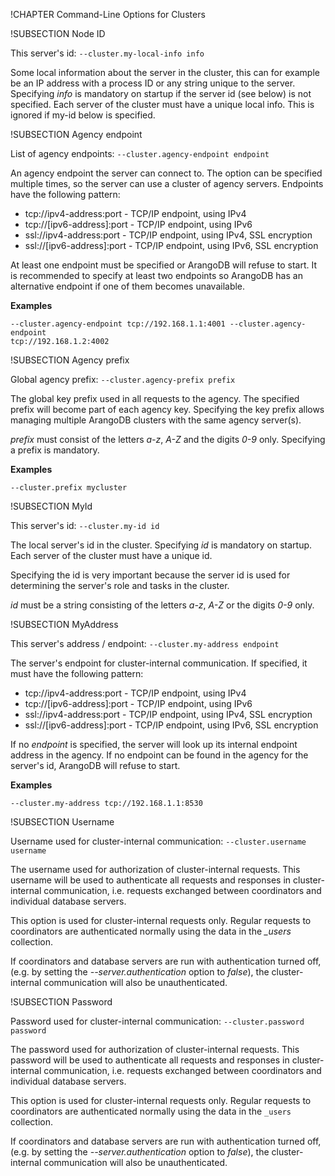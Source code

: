 !CHAPTER Command-Line Options for Clusters

!SUBSECTION Node ID
<!-- arangod/Cluster/ApplicationCluster.h -->


This server's id: `--cluster.my-local-info info`

Some local information about the server in the cluster, this can for
example be an IP address with a process ID or any string unique to
the server. Specifying *info* is mandatory on startup if the server
id (see below) is not specified. Each server of the cluster must
have a unique local info. This is ignored if my-id below is specified.


!SUBSECTION Agency endpoint
<!-- arangod/Cluster/ApplicationCluster.h -->


List of agency endpoints:
`--cluster.agency-endpoint endpoint`

An agency endpoint the server can connect to. The option can be specified
multiple times, so the server can use a cluster of agency servers.
Endpoints have the following pattern:

- tcp://ipv4-address:port - TCP/IP endpoint, using IPv4
- tcp://[ipv6-address]:port - TCP/IP endpoint, using IPv6
- ssl://ipv4-address:port - TCP/IP endpoint, using IPv4, SSL encryption
- ssl://[ipv6-address]:port - TCP/IP endpoint, using IPv6, SSL encryption

At least one endpoint must be specified or ArangoDB will refuse to start.
It is recommended to specify at least two endpoints so ArangoDB has an
alternative endpoint if one of them becomes unavailable.

**Examples**

```
--cluster.agency-endpoint tcp://192.168.1.1:4001 --cluster.agency-endpoint
tcp://192.168.1.2:4002
```

!SUBSECTION Agency prefix
<!-- arangod/Cluster/ApplicationCluster.h -->


Global agency prefix:
`--cluster.agency-prefix prefix`

The global key prefix used in all requests to the agency. The specified
prefix will become part of each agency key. Specifying the key prefix
allows managing multiple ArangoDB clusters with the same agency
server(s).

*prefix* must consist of the letters *a-z*, *A-Z* and the digits *0-9*
only. Specifying a prefix is mandatory.

**Examples**

```
--cluster.prefix mycluster
```

!SUBSECTION MyId
<!-- arangod/Cluster/ApplicationCluster.h -->

This server's id: `--cluster.my-id id`

The local server's id in the cluster. Specifying *id* is mandatory on
startup. Each server of the cluster must have a unique id.

Specifying the id is very important because the server id is used for
determining the server's role and tasks in the cluster.

*id* must be a string consisting of the letters *a-z*, *A-Z* or the
digits *0-9* only.

!SUBSECTION MyAddress

<!-- arangod/Cluster/ApplicationCluster.h -->


This server's address / endpoint:
`--cluster.my-address endpoint`

The server's endpoint for cluster-internal communication. If specified, it
must have the following pattern:
- tcp://ipv4-address:port - TCP/IP endpoint, using IPv4
- tcp://[ipv6-address]:port - TCP/IP endpoint, using IPv6
- ssl://ipv4-address:port - TCP/IP endpoint, using IPv4, SSL encryption
- ssl://[ipv6-address]:port - TCP/IP endpoint, using IPv6, SSL encryption

If no *endpoint* is specified, the server will look up its internal
endpoint address in the agency. If no endpoint can be found in the agency
for the server's id, ArangoDB will refuse to start.

**Examples**

```
--cluster.my-address tcp://192.168.1.1:8530
```

!SUBSECTION Username
<!-- arangod/Cluster/ApplicationCluster.h -->


Username used for cluster-internal communication:
`--cluster.username username`

The username used for authorization of cluster-internal requests.
This username will be used to authenticate all requests and responses in
cluster-internal communication, i.e. requests exchanged between
coordinators and individual database servers.

This option is used for cluster-internal requests only. Regular requests
to coordinators are authenticated normally using the data in the *_users*
collection.

If coordinators and database servers are run with authentication turned
off, (e.g. by setting the *--server.authentication* option to *false*),
the cluster-internal communication will also be unauthenticated.

!SUBSECTION Password

<!-- arangod/Cluster/ApplicationCluster.h -->


Password used for cluster-internal communication:
`--cluster.password password`

The password used for authorization of cluster-internal requests.
This password will be used to authenticate all requests and responses in
cluster-internal communication, i.e. requests exchanged between
coordinators and individual database servers.

This option is used for cluster-internal requests only. Regular requests
to coordinators are authenticated normally using the data in the `_users`
collection.

If coordinators and database servers are run with authentication turned
off, (e.g. by setting the *--server.authentication* option to *false*),
the cluster-internal communication will also be unauthenticated.

